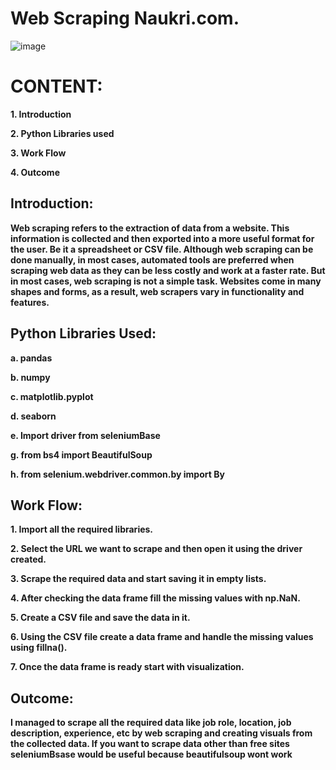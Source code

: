  # **Web Scraping Naukri.com.**

![image](https://github.com/shashankmorker/Web_Scraping/assets/150799907/99779781-9424-416b-ad5b-16787935bdc8)


# **CONTENT:**

**1. Introduction**

**2. Python Libraries used**

**3. Work Flow**

**4. Outcome**



## **Introduction:**

**Web scraping refers to the extraction of data from a website. This information is collected and then exported into a more useful format for the user. Be it a spreadsheet or CSV file. Although web scraping can be done manually, in most cases, automated tools are preferred when scraping web data as they can be less costly and work at a faster rate. But in most cases, web scraping is not a simple task. Websites come in many shapes and forms, as a result, web scrapers vary in functionality and features.**


## **Python Libraries Used:**

**a. pandas**

**b. numpy**

**c. matplotlib.pyplot**

**d. seaborn**

**e. Import driver from seleniumBase**

**g. from bs4 import BeautifulSoup**

**h. from selenium.webdriver.common.by import By**


## **Work Flow:**

**1. Import all the required libraries.**

**2. Select the URL we want to scrape and then open it using the driver created.**

**3. Scrape the required data and start saving it in empty lists.**

**4. After checking the data frame fill the missing values with np.NaN.**

**5. Create a CSV file and save the data in it.** 

**6. Using the CSV file create a data frame and handle the missing values using fillna().**

**7. Once the data frame is ready start with visualization.**



## **Outcome:**

 **I managed to scrape all the required data like job role, location, job description, experience, etc by web scraping and creating visuals from the collected data. If you want to scrape data other than free sites seleniumBsase would be useful because beautifulsoup wont work** 





